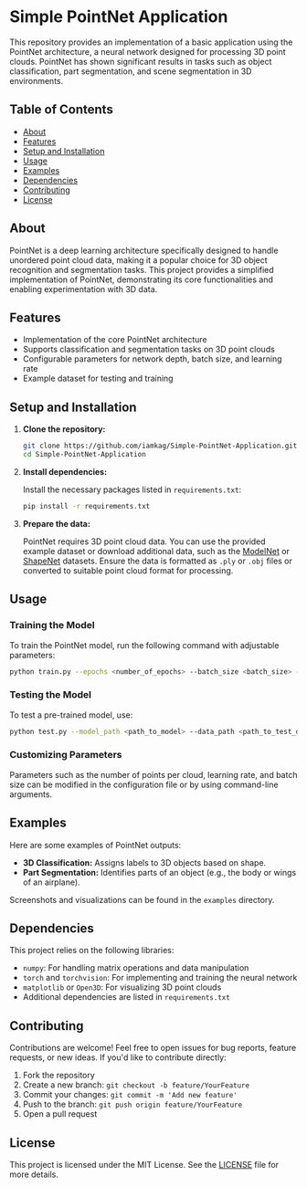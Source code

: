 # Simple PointNet Application

This repository provides an implementation of a basic application using the PointNet architecture, a neural network designed for processing 3D point clouds. PointNet has shown significant results in tasks such as object classification, part segmentation, and scene segmentation in 3D environments.

## Table of Contents

- [About](#about)
- [Features](#features)
- [Setup and Installation](#setup-and-installation)
- [Usage](#usage)
- [Examples](#examples)
- [Dependencies](#dependencies)
- [Contributing](#contributing)
- [License](#license)

## About

PointNet is a deep learning architecture specifically designed to handle unordered point cloud data, making it a popular choice for 3D object recognition and segmentation tasks. This project provides a simplified implementation of PointNet, demonstrating its core functionalities and enabling experimentation with 3D data.

## Features

- Implementation of the core PointNet architecture
- Supports classification and segmentation tasks on 3D point clouds
- Configurable parameters for network depth, batch size, and learning rate
- Example dataset for testing and training

## Setup and Installation

1. **Clone the repository:**

   ```bash
   git clone https://github.com/iamkag/Simple-PointNet-Application.git
   cd Simple-PointNet-Application
   ```

2. **Install dependencies:**

   Install the necessary packages listed in `requirements.txt`:

   ```bash
   pip install -r requirements.txt
   ```

3. **Prepare the data:**

   PointNet requires 3D point cloud data. You can use the provided example dataset or download additional data, such as the [ModelNet](https://modelnet.cs.princeton.edu/) or [ShapeNet](https://shapenet.org/) datasets. Ensure the data is formatted as `.ply` or `.obj` files or converted to suitable point cloud format for processing.

## Usage

### Training the Model

To train the PointNet model, run the following command with adjustable parameters:

```bash
python train.py --epochs <number_of_epochs> --batch_size <batch_size> --learning_rate <learning_rate>
```

### Testing the Model

To test a pre-trained model, use:

```bash
python test.py --model_path <path_to_model> --data_path <path_to_test_data>
```

### Customizing Parameters

Parameters such as the number of points per cloud, learning rate, and batch size can be modified in the configuration file or by using command-line arguments.

## Examples

Here are some examples of PointNet outputs:

- **3D Classification:** Assigns labels to 3D objects based on shape.
- **Part Segmentation:** Identifies parts of an object (e.g., the body or wings of an airplane).

Screenshots and visualizations can be found in the `examples` directory.

## Dependencies

This project relies on the following libraries:

- `numpy`: For handling matrix operations and data manipulation
- `torch` and `torchvision`: For implementing and training the neural network
- `matplotlib` or `Open3D`: For visualizing 3D point clouds
- Additional dependencies are listed in `requirements.txt`

## Contributing

Contributions are welcome! Feel free to open issues for bug reports, feature requests, or new ideas. If you'd like to contribute directly:

1. Fork the repository
2. Create a new branch: `git checkout -b feature/YourFeature`
3. Commit your changes: `git commit -m 'Add new feature'`
4. Push to the branch: `git push origin feature/YourFeature`
5. Open a pull request

## License

This project is licensed under the MIT License. See the [LICENSE](LICENSE) file for more details.

